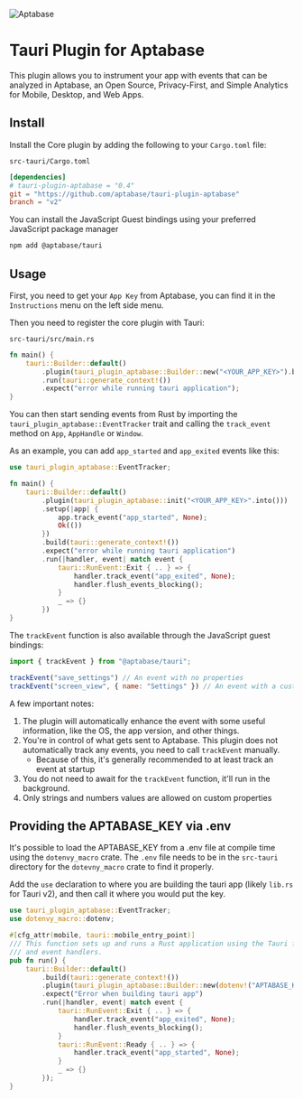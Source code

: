 ![Aptabase](https://aptabase.com/og.png)

# Tauri Plugin for Aptabase

This plugin allows you to instrument your app with events that can be analyzed in Aptabase, an Open Source, Privacy-First, and Simple Analytics for Mobile, Desktop, and Web Apps.

## Install

Install the Core plugin by adding the following to your `Cargo.toml` file:

`src-tauri/Cargo.toml`

```toml
[dependencies]
# tauri-plugin-aptabase = "0.4"
git = "https://github.com/aptabase/tauri-plugin-aptabase"
branch = "v2"
```

You can install the JavaScript Guest bindings using your preferred JavaScript package manager

```bash
npm add @aptabase/tauri
```

## Usage

First, you need to get your `App Key` from Aptabase, you can find it in the `Instructions` menu on the left side menu.

Then you need to register the core plugin with Tauri:

`src-tauri/src/main.rs`

```rust
fn main() {
    tauri::Builder::default()
        .plugin(tauri_plugin_aptabase::Builder::new("<YOUR_APP_KEY>").build()) // 👈 this is where you enter your App Key
        .run(tauri::generate_context!())
        .expect("error while running tauri application");
}
```

You can then start sending events from Rust by importing the `tauri_plugin_aptabase::EventTracker` trait and calling the `track_event` method on `App`, `AppHandle` or `Window`. 

As an example, you can add `app_started` and `app_exited` events like this:


```rust
use tauri_plugin_aptabase::EventTracker;

fn main() {
    tauri::Builder::default()
        .plugin(tauri_plugin_aptabase::init("<YOUR_APP_KEY>".into()))
        .setup(|app| {
            app.track_event("app_started", None);
            Ok(())
        })
        .build(tauri::generate_context!())
        .expect("error while running tauri application")
        .run(|handler, event| match event {
            tauri::RunEvent::Exit { .. } => {
                handler.track_event("app_exited", None);
                handler.flush_events_blocking();
            }
            _ => {}
        })
}
```

The `trackEvent` function is also available through the JavaScript guest bindings:

```js
import { trackEvent } from "@aptabase/tauri";

trackEvent("save_settings") // An event with no properties
trackEvent("screen_view", { name: "Settings" }) // An event with a custom property
```

A few important notes:

1. The plugin will automatically enhance the event with some useful information, like the OS, the app version, and other things.
2. You're in control of what gets sent to Aptabase. This plugin does not automatically track any events, you need to call `trackEvent` manually.
    - Because of this, it's generally recommended to at least track an event at startup
3. You do not need to await for the `trackEvent` function, it'll run in the background.
3. Only strings and numbers values are allowed on custom properties

## Providing the APTABASE_KEY via .env

It's possible to load the APTABASE_KEY from a .env file at compile time using the `dotenvy_macro` crate. The `.env` file needs to be
in the `src-tauri` directory for the `dotevny_macro` crate to find it properly.

Add the `use` declaration to where you are building the tauri app (likely `lib.rs` for Tauri v2), and then call it where you would put the key.

```rust
use tauri_plugin_aptabase::EventTracker;
use dotenvy_macro::dotenv;

#[cfg_attr(mobile, tauri::mobile_entry_point)]
/// This function sets up and runs a Rust application using the Tauri framework, with various plugins
/// and event handlers.
pub fn run() {
    tauri::Builder::default()
        .build(tauri::generate_context!())
        .plugin(tauri_plugin_aptabase::Builder::new(dotenv!("APTABASE_KEY")).build())
        .expect("Error when building tauri app")
        .run(|handler, event| match event {
            tauri::RunEvent::Exit { .. } => {
                handler.track_event("app_exited", None);
                handler.flush_events_blocking();
            }
            tauri::RunEvent::Ready { .. } => {
                handler.track_event("app_started", None);
            }
            _ => {}
        });
}
```

